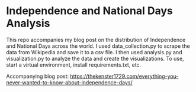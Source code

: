 # Independence and National Days Analysis

This repo accompanies my blog post on the distribution of Independence and National Days across the world. I used data_collection.py to scrape the data from Wikipedia and save it to a csv file. I then used analysis.py and visualization.py to analyze the data and create the visualizations. To use, start a virtual environment, install requirements.txt, etc.

Accompanying blog post: https://thekenster1729.com/everything-you-never-wanted-to-know-about-independence-days/